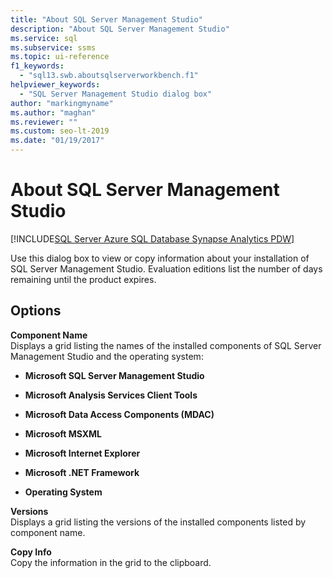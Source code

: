 ```yaml
---
title: "About SQL Server Management Studio"
description: "About SQL Server Management Studio"
ms.service: sql
ms.subservice: ssms
ms.topic: ui-reference
f1_keywords: 
  - "sql13.swb.aboutsqlserverworkbench.f1"
helpviewer_keywords: 
  - "SQL Server Management Studio dialog box"
author: "markingmyname"
ms.author: "maghan"
ms.reviewer: ""
ms.custom: seo-lt-2019
ms.date: "01/19/2017"
---
```


# About SQL Server Management Studio
[!INCLUDE[SQL Server Azure SQL Database Synapse Analytics PDW](../../includes/applies-to-version/sql-asdb-asdbmi-asa-pdw.md)]

Use this dialog box to view or copy information about your installation of SQL Server Management Studio. Evaluation editions list the number of days remaining until the product expires.  
  
## Options

**Component Name**  
Displays a grid listing the names of the installed components of SQL Server Management Studio and the operating system:  
  
- **Microsoft SQL Server Management Studio**  
  
- **Microsoft Analysis Services Client Tools**  
  
- **Microsoft Data Access Components (MDAC)**  
  
- **Microsoft MSXML**  
  
- **Microsoft Internet Explorer**  
  
- **Microsoft .NET Framework**  
  
- **Operating System**  
  
**Versions**  
Displays a grid listing the versions of the installed components listed by component name.  
  
**Copy Info**  
Copy the information in the grid to the clipboard.